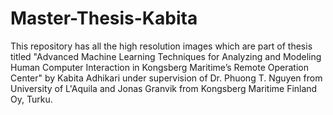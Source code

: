 # Master-Thesis-Kabita
This repository has all the high resolution images which are part of thesis titled "Advanced Machine Learning Techniques for Analyzing and Modeling Human Computer Interaction in Kongsberg Maritime’s Remote Operation Center" by Kabita Adhikari under supervision of Dr. Phuong T. Nguyen from University of L'Aquila and Jonas Granvik from Kongsberg Maritime Finland Oy, Turku.
